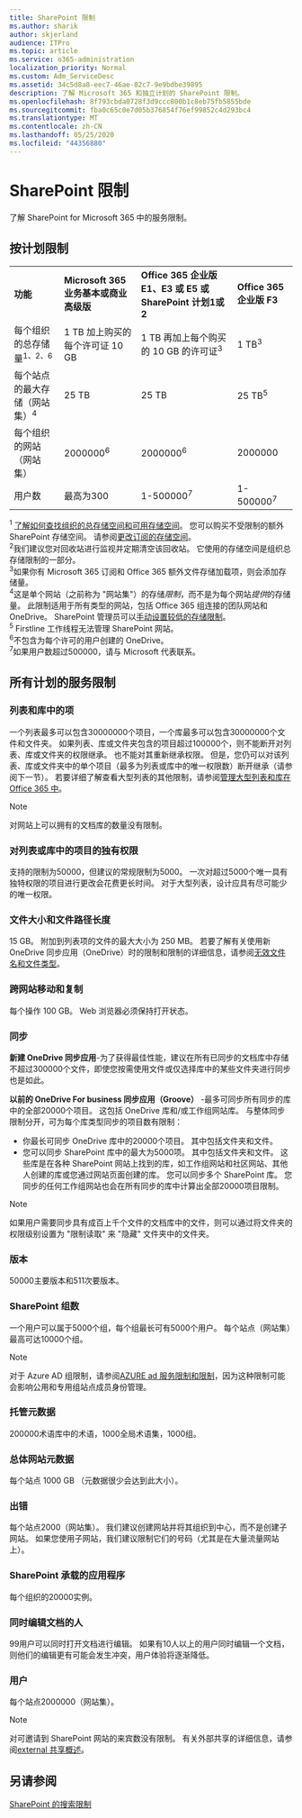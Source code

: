 ```yaml
---
title: SharePoint 限制
ms.author: sharik
author: skjerland
audience: ITPro
ms.topic: article
ms.service: o365-administration
localization_priority: Normal
ms.custom: Adm_ServiceDesc
ms.assetid: 34c5d8a8-eec7-46ae-82c7-9e9bdbe39895
description: 了解 Microsoft 365 和独立计划的 SharePoint 限制。
ms.openlocfilehash: 8f793cbda0728f3d9ccc800b1c8eb75fb5855bde
ms.sourcegitcommit: fba0c65c0e7d05b376854f76ef99852c4d293bc4
ms.translationtype: MT
ms.contentlocale: zh-CN
ms.lasthandoff: 05/25/2020
ms.locfileid: "44356880"
---
```

# <a name="sharepoint-limits"></a>SharePoint 限制

了解 SharePoint for Microsoft 365 中的服务限制。
  
## <a name="limits-by-plan"></a>按计划限制 

|||||
|:-----|:-----|:-----|:-----|
|**功能** <br/> |**Microsoft 365 业务基本或商业高级版** <br/> |**Office 365 企业版 E1、E3 或 E5 或 SharePoint 计划1或2** <br/> | **Office 365 企业版 F3** <br/> |
|每个组织的总存储量<sup>1、2、6</sup> <br/> |1 TB 加上购买的每个许可证 10 GB  <br/> |1 TB 再加上每个购买的 10 GB 的许可证<sup>3</sup> <br/> |1 TB<sup>3</sup> <br/> |
|每个站点的最大存储（网站集）<sup>4</sup><br/> |25 TB <br/> |25 TB <br/> |25 TB<sup>5</sup> <br/> |
|每个组织的网站（网站集）  <br/> |2000000<sup>6</sup> <br/> |2000000<sup>6</sup> <br/> |2000000<br/> |
|用户数  <br/> |最高为300  <br/> |1-500000<sup>7</sup> <br/> |1-500000<sup>7</sup> <br/> |
   
<sup>1</sup> [了解如何查找组织的总存储空间和可用存储空间](/sharepoint/manage-site-collection-storage-limits)。 您可以购买不受限制的额外 SharePoint 存储空间。 请参阅[更改订阅的存储空间](/office365/admin/subscriptions-and-billing/add-storage-space)。 
<br/><sup>2</sup>我们建议您对回收站进行监视并定期清空该回收站。 它使用的存储空间是组织总存储限制的一部分。 
<br/> <sup>3</sup>如果你有 Microsoft 365 订阅和 Office 365 额外文件存储加载项，则会添加存储量。 
<br/> <sup>4</sup>这是单个网站（之前称为 "网站集"）的存储*限制*，而不是为每个网站*提供*的存储量。 此限制适用于所有类型的网站，包括 Office 365 组连接的团队网站和 OneDrive。 SharePoint 管理员可以[手动设置较低的存储限制](/sharepoint/manage-site-collection-storage-limits#manage-individual-site-storage-limits)。 
<br/> <sup>5</sup> Firstline 工作线程无法管理 SharePoint 网站。 
<br/> <sup>6</sup>不包含为每个许可的用户创建的 OneDrive。 
<br/> <sup>7</sup>如果用户数超过500000，请与 Microsoft 代表联系。 
  
## <a name="service-limits-for-all-plans"></a>所有计划的服务限制

### <a name="items-in-lists-and-libraries"></a>列表和库中的项

一个列表最多可以包含30000000个项目，一个库最多可以包含30000000个文件和文件夹。 如果列表、库或文件夹包含的项目超过100000个，则不能断开对列表、库或文件夹的权限继承。 也不能对其重新继承权限。 但是，您仍可以对该列表、库或文件夹中的单个项目（最多为列表或库中的唯一权限数）断开继承（请参阅下一节）。 若要详细了解查看大型列表的其他限制，请参阅[管理大型列表和库在 Office 365 中](https://support.office.com/article/b4038448-ec0e-49b7-b853-679d3d8fb784)。 

> [!NOTE]
> 对网站上可以拥有的文档库的数量没有限制。

### <a name="unique-permissions-for-items-in-a-list-or-library"></a>对列表或库中的项目的独有权限

支持的限制为50000，但建议的常规限制为5000。 一次对超过5000个唯一具有独特权限的项目进行更改会花费更长时间。 对于大型列表，设计应具有尽可能少的唯一权限。

### <a name="file-size-and-file-path-length"></a>文件大小和文件路径长度

15 GB。 附加到列表项的文件的最大大小为 250 MB。 若要了解有关使用新 OneDrive 同步应用（OneDrive）时的限制和限制的详细信息，请参阅[无效文件名和文件类型](https://support.office.com/article/64883a5d-228e-48f5-b3d2-eb39e07630fa)。

### <a name="moving-and-copying-across-sites"></a>跨网站移动和复制

每个操作 100 GB。 Web 浏览器必须保持打开状态。

### <a name="sync"></a>同步

**新建 OneDrive 同步应用**-为了获得最佳性能，建议在所有已同步的文档库中存储不超过300000个文件，即使您按需使用文件或仅选择库中的某些文件夹进行同步也是如此。

**以前的 OneDrive For business 同步应用（Groove）** -最多可同步所有同步的库中的全部20000个项目。 这包括 OneDrive 库和/或工作组网站库。 与整体同步限制分开，可为每个库类型同步的项目数有限制：

   - 你最长可同步 OneDrive 库中的20000个项目。 其中包括文件夹和文件。 
   - 您可以同步 SharePoint 库中的最大为5000项。 其中包括文件夹和文件。 这些库是在各种 SharePoint 网站上找到的库，如工作组网站和社区网站、其他人创建的库或您通过网站页面创建的库。 您可以同步多个 SharePoint 库。 您同步的任何工作组网站也会在所有同步的库中计算出全部20000项目限制。

> [!NOTE]
> 如果用户需要同步具有成百上千个文件的文档库中的文件，则可以通过将文件夹的权限级别设置为 "限制读取" 来 "隐藏" 文件夹中的文件夹。 

### <a name="versions"></a>版本

50000主要版本和511次要版本。

### <a name="sharepoint-groups"></a>SharePoint 组数

一个用户可以属于5000个组，每个组最长可有5000个用户。 每个站点（网站集）最高可达10000个组。

> [!NOTE]
> 对于 Azure AD 组限制，请参阅[AZURE ad 服务限制和限制](/azure/active-directory/users-groups-roles/directory-service-limits-restrictions)，因为这种限制可能会影响公用和专用组站点成员身份管理。 

### <a name="managed-metadata"></a>托管元数据

200000术语库中的术语，1000全局术语集，1000组。

### <a name="overall-site-metadata"></a>总体网站元数据

每个站点 1000 GB （元数据很少会达到此大小）。

### <a name="subsites"></a>出错 

每个站点2000（网站集）。 我们建议创建网站并将其组织到中心，而不是创建子网站。 如果您使用子网站，我们建议限制它们的号码（尤其是在大量流量网站上）。

### <a name="sharepoint-hosted-applications"></a>SharePoint 承载的应用程序

每个组织的20000实例。

### <a name="people-editing-a-document-at-the-same-time"></a>同时编辑文档的人

99用户可以同时打开文档进行编辑。 如果有10人以上的用户同时编辑一个文档，则他们的编辑更有可能会发生冲突，用户体验将逐渐降低。

### <a name="users"></a>用户

每个站点2000000（网站集）。
   
> [!NOTE]
> 对可邀请到 SharePoint 网站的来宾数没有限制。 有关外部共享的详细信息，请参阅[external 共享概述](/sharepoint/external-sharing-overview)。

## <a name="see-also"></a>另请参阅

[SharePoint 的搜索限制](/sharepoint/search-limits)
